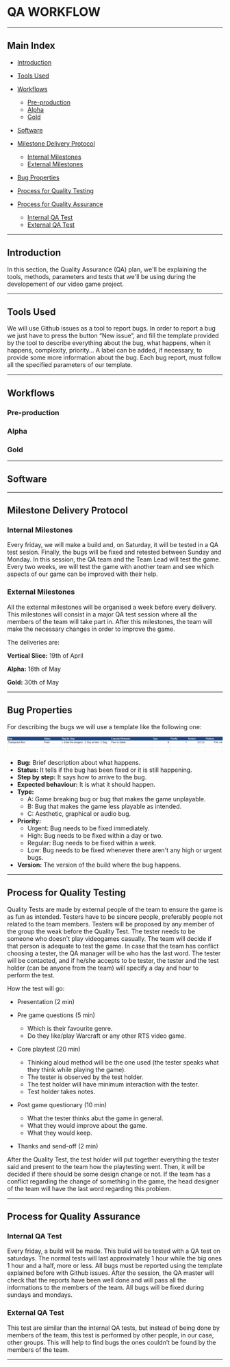 # QA WORKFLOW


***


## Main Index

+ [Introduction](https://github.com/Needlesslord/BrainDeadStudios/blob/master/Docs/QAWorkflow.md#introduction)

+ [Tools Used](https://github.com/Needlesslord/BrainDeadStudios/blob/master/Docs/QAWorkflow.md#tools-used)

+ [Workflows](https://github.com/Needlesslord/BrainDeadStudios/blob/master/Docs/QAWorkflow.md#workflows)
  - [Pre-production](https://github.com/Needlesslord/BrainDeadStudios/blob/master/Docs/QAWorkflow.md#pre-production)
  - [Alpha](https://github.com/Needlesslord/BrainDeadStudios/blob/master/Docs/QAWorkflow.md#alpha)
  - [Gold](https://github.com/Needlesslord/BrainDeadStudios/blob/master/Docs/QAWorkflow.md#gold)
  
+ [Software](https://github.com/Needlesslord/BrainDeadStudios/blob/master/Docs/QAWorkflow.md#software)

+ [Milestone Delivery Protocol](https://github.com/Needlesslord/BrainDeadStudios/blob/master/Docs/QAWorkflow.md#milestone-delivery-protocolhttps://github.com/Needlesslord/BrainDeadStudios/blob/master/Docs/QAWorkflow.md#milestone-delivery-protocol)
  - [Internal Milestones](https://github.com/Needlesslord/BrainDeadStudios/blob/master/Docs/QAWorkflow.md#internal-milestones)
  - [External Milestones](https://github.com/Needlesslord/BrainDeadStudios/blob/master/Docs/QAWorkflow.md#external-milestones)
  
+ [Bug Properties](https://github.com/Needlesslord/BrainDeadStudios/blob/master/Docs/QAWorkflow.md#bug-properties)

+ [Process for Quality Testing](https://github.com/Needlesslord/BrainDeadStudios/blob/master/Docs/QAWorkflow.md#process-for-quality-testing)

+ [Process for Quality Assurance](https://github.com/Needlesslord/BrainDeadStudios/blob/master/Docs/QAWorkflow.md#process-for-quality-assurance)
  - [Internal QA Test](https://github.com/Needlesslord/BrainDeadStudios/blob/master/Docs/QAWorkflow.md#internal-qa-test)
  - [External QA Test](https://github.com/Needlesslord/BrainDeadStudios/blob/master/Docs/QAWorkflow.md#external-qa-test)


***


## Introduction


In this section, the Quality Assurance (QA) plan, we'll be explaining the tools, methods, parameters and tests that we'll be using during the developement of our video game project.


***


## Tools Used


We will use Github issues as a tool to report bugs. In order to report a bug we just have to press the button “New issue”, and fill the template provided by the tool to describe everything about the bug, what happens, when it happens, complexity, priority… A label can be added, if necessary, to provide some more information about the bug. Each bug report, must follow all the specified parameters of our template.


***


## Workflows 


### Pre-production


### Alpha


### Gold


***


## Software


***


## Milestone Delivery Protocol


### Internal Milestones


Every friday, we will make a build and, on Saturday, it will be tested in a QA test sesion. Finally, the bugs will be fixed and retested between Sunday and Monday. In this session, the QA team and the Team Lead will test the game. Every two weeks, we will test the game with another team and see which aspects of our game can be improved with their help.


### External Milestones


All the external milestones will be organised a week before every delivery. This milestones will consist in a major QA test session where all the members of the team will take part in. After this milestones, the team will make the necessary changes in order to improve the game.

The deliveries are:

**Vertical Slice:** 19th of April

**Alpha:** 16th of May

**Gold:** 30th of May


***


## Bug Properties


For describing the bugs we will use a template like the following one:

![Image](Photos_Wiki/report.PNG)

+ **Bug:** Brief description about what happens.
+ **Status:** It tells if the bug has been fixed or it is still happening.
+ **Step by step:** It says how to arrive to the bug.
+ **Expected behaviour:** It is what it should happen.
+ **Type:**
  - A: Game breaking bug or bug that makes the game unplayable.
  - B: Bug that makes the game less playable as intended.
  - C: Aesthetic, graphical or audio bug.
+ **Priority:**
  - Urgent: Bug needs to be fixed immediately.
  - High: Bug needs to be fixed within a day or two. 
  - Regular: Bug needs to be fixed within a week.
  - Low: Bug needs to be fixed whenever there aren't any high or urgent bugs.
+ **Version:** The version of the build where the bug happens.

***


## Process for Quality Testing

Quality Tests are made by external people of the team to ensure the game is as fun as intended. Testers have to be sincere people, preferably people not related to the team members. Testers will be proposed by any member of the group the weak before the Quality Test. The tester needs to be someone who doesn't play videogames casually. The team will decide if that person is adequate to test the game. In case that the team has conflict choosing a tester, the QA manager will be who has the last word. The tester will be contacted, and if he/she accepts to be tester, the tester and the test holder (can be anyone from the team) will specify a day and hour to perform the test.

How the test will go:
+ Presentation (2 min)

+ Pre game questions (5 min)
  - Which is their favourite genre.
  - Do they like/play Warcraft or any other RTS video game.
  
+ Core playtest (20 min)
  - Thinking aloud method will be the one used (the tester speaks what they think while playing the game).
  - The tester is observed by the test holder.
  - The test holder will have minimum interaction with the tester.
  - Test holder takes notes.
  
+ Post game questionary (10 min)
  - What the tester thinks abut the game in general.
  - What they would improve about the game.
  - What they would keep.
  
+ Thanks and send-off (2 min)

After the Quality Test, the test holder will put together everything the tester said and present to the team how the playtesting went. Then, it will be decided if there should be some design change or not. If the team has a conflict regarding the change of something in the game, the head designer of the team will have the last word regarding this problem.

***


## Process for Quality Assurance


### Internal QA Test


Every friday, a build will be made. This build will be tested with a QA test on saturdays. The normal tests will last approximately 1 hour while the big ones 1 hour and a half, more or less. All bugs must be reported using the template explained before with Github issues. After the session, the QA master will check that the reports have been well done and will pass all the informations to the members of the team. All bugs will be fixed during sundays and mondays.


### External QA Test


This test are similar than the internal QA tests, but instead of being done by members of the team, this test is performed by other people, in our case, other groups. This will help to find bugs the ones couldn’t be found by the members of the team.


***







